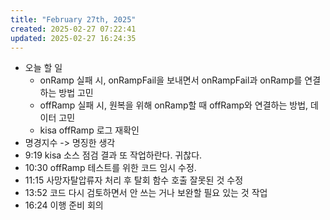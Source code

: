 ```yaml
---
title: "February 27th, 2025"
created: 2025-02-27 07:22:41
updated: 2025-02-27 16:24:35
---
```

  * 오늘 할 일
    * onRamp 실패 시, onRampFail을 보내면서 onRampFail과 onRamp를 연결하는 방법 고민
    * offRamp 실패 시, 원복을 위해 onRamp할 때 offRamp와 연결하는 방법, 데이터 고민
    * kisa offRamp 로그 재확인
  * 명경지수 -> 명징한 생각
  * 9:19 kisa 소스 점검 결과 또 작업하란다. 귀찮다.
  * 10:30 offRamp 테스트를 위한 코드 임시 수정.
  * 11:15 사망자탈압류자 처리 후 탈회 함수 호출 잘못된 것 수정
  * 13:52 코드 다시 검토하면서 안 쓰는 거나 보완할 필요 있는 것 작업
  * 16:24 이행 준비 회의